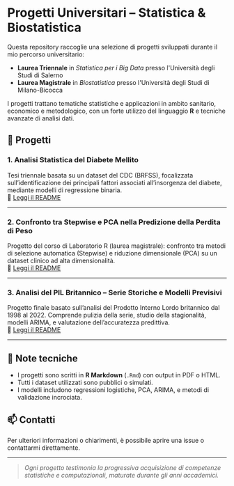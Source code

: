 # Progetti Universitari – Statistica & Biostatistica

Questa repository raccoglie una selezione di progetti sviluppati durante il mio percorso universitario:

- **Laurea Triennale** in *Statistica per i Big Data* presso l'Università degli Studi di Salerno  
- **Laurea Magistrale** in *Biostatistica* presso l'Università degli Studi di Milano-Bicocca  

I progetti trattano tematiche statistiche e applicazioni in ambito sanitario, economico e metodologico, con un forte utilizzo del linguaggio **R** e tecniche avanzate di analisi dati.

## 📁 Progetti

### 1. Analisi Statistica del Diabete Mellito
Tesi triennale basata su un dataset del CDC (BRFSS), focalizzata sull’identificazione dei principali fattori associati all’insorgenza del diabete, mediante modelli di regressione binaria.  
📄 [Leggi il README](./tesi_triennale/README.md)

---

### 2. Confronto tra Stepwise e PCA nella Predizione della Perdita di Peso  
Progetto del corso di Laboratorio R (laurea magistrale): confronto tra metodi di selezione automatica (Stepwise) e riduzione dimensionale (PCA) su un dataset clinico ad alta dimensionalità.  
📄 [Leggi il README](./lab_stat2/README.md)

---

### 3. Analisi del PIL Britannico – Serie Storiche e Modelli Previsivi  
Progetto finale basato sull’analisi del Prodotto Interno Lordo britannico dal 1998 al 2022. Comprende pulizia della serie, studio della stagionalità, modelli ARIMA, e valutazione dell’accuratezza predittiva.  
📄 [Leggi il README](./lab_stat/README.md)

---

## 📌 Note tecniche

- I progetti sono scritti in **R Markdown** (`.Rmd`) con output in PDF o HTML.
- Tutti i dataset utilizzati sono pubblici o simulati.
- I modelli includono regressioni logistiche, PCA, ARIMA, e metodi di validazione incrociata.

## 📫 Contatti

Per ulteriori informazioni o chiarimenti, è possibile aprire una issue o contattarmi direttamente.

---

> *Ogni progetto testimonia la progressiva acquisizione di competenze statistiche e computazionali, maturate durante gli anni accademici.*
